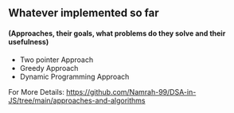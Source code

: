 ## Whatever implemented so far 
#### (Approaches, their goals, what problems do they solve and their usefulness)

- Two pointer Approach
- Greedy Approach
- Dynamic Programming Approach

For More Details: https://github.com/Namrah-99/DSA-in-JS/tree/main/approaches-and-algorithms
